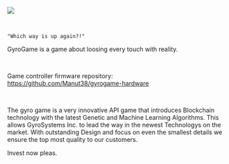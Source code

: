 ![](https://raw.githubusercontent.com/Manut38/gyrogame-unity/master/Documentation/Logo/GyroGame_textlogo.png)

<br>

`"Which way is up again?!"`

GyroGame is a game about loosing every touch with reality.

<br>

Game controller firmware repository: https://github.com/Manut38/gyrogame-hardware

<br>

The gyro game is a very innovative API game that introduces Blockchain technology with the latest Genetic and Machine Learning Algorithms. This allows GyroSystems Inc. to lead the way in the newest Technologys on the market. With outstanding Design and focus on even the smallest details we ensure the top most quality to our customers.

Invest now pleas.
